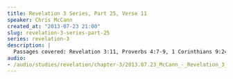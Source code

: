 ```yaml
--- 
title: Revelation 3 Series, Part 25, Verse 11
speaker: Chris McCann
created_at: "2013-07-23 21:00"
slug: revelation-3-series-part-25
series: revelation-3
description: |
  Passages covered: Revelation 3:11, Proverbs 4:7-9, 1 Corinthians 9:24-26, 2 Timothy 4:5-8, James 1:12, Lamentations 6:15-16.
audio: 
- /audio/studies/revelation/chapter-3/2013.07.23_McCann_-_Revelation_3_Series_Part_25.yaml
---
```

